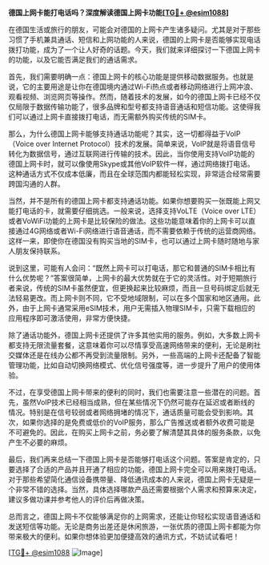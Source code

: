 **德国上网卡能打电话吗？深度解读德国上网卡功能[[TG💪+ @esim1088](https://t.me/s/esim1088)]**

在德国生活或旅行的朋友，可能会对德国的上网卡产生诸多疑问。尤其是对于那些习惯了手机兼具通话、短信和上网功能的人来说，德国的上网卡是否能够实现电话拨打功能，成为了一个让人好奇的话题。今天，我们就来详细探讨一下德国上网卡的功能，以及它能否满足我们的通话需求。

首先，我们需要明确一点：德国上网卡的核心功能是提供移动数据服务。也就是说，它的主要用途是让你在德国境内通过Wi-Fi热点或者移动网络进行上网冲浪、观看视频、浏览网页等操作。然而，随着技术的发展，如今的德国上网卡已经不仅仅局限于数据传输功能了，很多品牌和型号都支持语音通话和短信功能。这使得我们可以通过上网卡直接拨打电话，而无需额外购买传统的SIM卡。

那么，为什么德国上网卡能够支持通话功能呢？其实，这一切都得益于VoIP（Voice over Internet Protocol）技术的发展。简单来说，VoIP就是将语音信号转化为数据信号，通过互联网进行传输的技术。因此，当你使用支持VoIP功能的德国上网卡时，就可以像使用Skype或其他VoIP软件一样，通过网络拨打电话。这种通话方式不仅成本低廉，而且在全球范围内都能轻松实现，非常适合经常需要跨国沟通的人群。

当然，并不是所有的德国上网卡都支持通话功能。如果你想要购买一张既能上网又能打电话的卡，就需要仔细挑选。一般来说，选择支持VoLTE（Voice over LTE）或者VoWiFi功能的上网卡是比较保险的做法。这些功能意味着你的上网卡可以直接通过4G网络或者Wi-Fi网络进行语音通话，而不需要依赖于传统的运营商网络。这样一来，即使你在德国没有购买当地的SIM卡，也可以通过上网卡随时随地与家人朋友保持联系。

说到这里，可能有人会问：“既然上网卡可以打电话，那它和普通的SIM卡相比有什么优势呢？”答案很简单，上网卡的最大优势就在于它的灵活性。对于短期旅行者来说，传统的SIM卡虽然便宜，但更换起来比较麻烦，而且一旦号码绑定后就无法轻易更改。而上网卡则不同，它不受地域限制，可以在多个国家和地区通用。此外，由于上网卡通常采用eSIM技术，用户无需插入物理SIM卡，只需下载相应的应用程序即可激活使用，非常方便快捷。

除了通话功能外，德国上网卡还提供了许多其他实用的服务。例如，大多数上网卡都支持无限流量套餐，这意味着你可以尽情享受高速网络带来的便利，无论是刷社交媒体还是在线办公都不再受到流量限制。另外，一些高端的上网卡还配备了智能管理功能，比如自动切换网络模式、优化信号强度等，进一步提升了用户的使用体验。

不过，在享受德国上网卡带来的便利的同时，我们也需要注意一些潜在的问题。首先，虽然VoIP技术已经相当成熟，但在某些情况下仍然可能存在延迟或者断线的情况。特别是在信号较弱或者网络拥堵的情况下，通话质量可能会受到影响。其次，如果你选择的是免费或低价的VoIP服务，那么广告推送或者额外收费可能是不可避免的。因此，在购买上网卡之前，务必要了解清楚其具体的服务条款，以免产生不必要的麻烦。

最后，我们再来总结一下德国上网卡是否能够打电话这个问题。答案是肯定的，只要选择了合适的产品并且开通了相应的功能，德国上网卡完全可以用来拨打电话。对于那些希望简化通信设备携带量、降低通讯成本的人来说，德国上网卡无疑是一个非常不错的选择。当然，具体选择哪款产品还需要根据个人需求和预算来决定，建议多做功课并参考他人的评价后再做决策。

总而言之，德国上网卡不仅能够满足你的上网需求，还能让你轻松实现语音通话和发送短信等功能。无论是商务出差还是休闲旅游，一张优质的德国上网卡都能为你带来极大的便利。如果你想体验更加便捷高效的通讯方式，不妨试试看吧！

[[TG💪+ @esim1088](https://t.me/s/esim1088) ![Image](https://i.postimg.cc/4NQfJmqS/Snipaste-2025-05-13-00-14-12.png)]